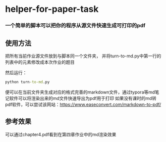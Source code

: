 # helper-for-paper-task
### 一个简单的脚本可以把你的程序从源文件快速生成可打印的pdf
## 使用方法
把所有当前作业源文件放到与脚本同一个文件夹， 并将turn-to-md.py中第一行的列表中的元素修改成本次作业的题目

然后运行：
```cmd
python turn-to-md.py
```
便可以在当前文件夹生成对应的格式完善的markdown文件，通过typora等md笔记软件可以将渲染出来的md文件快速导出为pdf用于打印
如果没有课时的md转pdf软件，可以尝试该网站：https://www.easeconvert.com/markdown-to-pdf/

## 参考效果
可以通过chapter4.pdf看到在第四章作业中的md渲染效果
